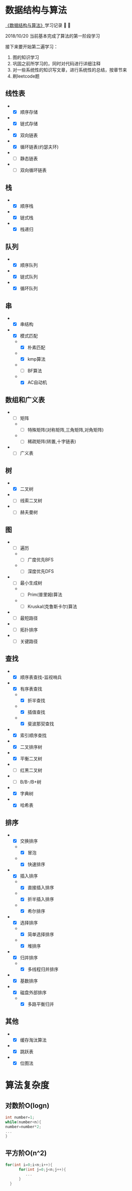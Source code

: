 # 数据结构与算法

[《数据结构与算法》](http://www.tup.tsinghua.edu.cn/booksCenter/book_06931402.html)学习记录 :pushpin: :pushpin:

2018/10/20 当前基本完成了算法的第一阶段学习

接下来要开始第二遍学习：
1. 图的知识学习
2. 巩固之前所学习的，同时对代码进行详细注释
3. 对一些系统性的知识写文章，进行系统性的总结，按章节来
4. 刷leetcode题



## 线性表
* * [x] 顺序存储
* * [x] 链式存储
* * [x] 双向链表
* * [x] 循环链表(约瑟夫环)
* * [ ] 静态链表
* * [ ] 双向循环链表
## 栈
* * [x] 顺序栈
* * [x] 链式栈
* * [x] 栈递归
## 队列
* * [x] 顺序队列
* * [x] 链式队列
* * [x] 循环队列
## 串
* * [x] 串结构
* * [x] 模式匹配
  + * [x] 朴素匹配
  + * [x] kmp算法
  + * [ ] BF算法
  + * [x] AC自动机
## 数组和广义表
* * [ ] 矩阵
  * * [ ] 特殊矩阵(对称矩阵,三角矩阵,对角矩阵)
  * * [ ] 稀疏矩阵(转置,十字链表)
* * [ ] 广义表
## 树
* * [x] 二叉树
* * [ ] 线索二叉树
* * [ ] 赫夫曼树
## 图
* * [ ] 遍历
  * * [ ] 广度优先BFS
  * * [ ] 深度优先DFS
* * [ ] 最小生成树
  * * [ ] Prim(普里姆)算法
  * * [ ] Kruskal(克鲁斯卡尔)算法
* * [ ] 最短路径
* * [ ] 拓扑排序
* * [ ] 关键路径
## 查找
* * [x] 顺序表查找-监视哨兵
* * [x] 有序表查找
  * * [x] 折半查找
  * * [x] 插值查找
  * * [x] 斐波那契查找
* * [x] 索引顺序查找
* * [x] 二叉排序树
* * [x] 平衡二叉树
* * [ ] 红黑二叉树
* * [ ] B/B-/B+树
* * [x] 字典树
* * [x] 哈希表
## 排序
* * [x] 交换排序
  * * [x] 冒泡
  * * [x] 快速排序
* * [x] 插入排序
  * * [x] 直接插入排序
  * * [x] 折半插入排序
  * * [x] 希尔排序
* * [x] 选择排序
  * * [x] 简单选择排序
  * * [x] 堆排序
* * [x] 归并排序
  * * [x] 多线程归并排序
* * [x] 基数排序
* * [x] 磁盘外部排序
  * * [x] 多路平衡归并
## 其他
* * [x] 缓存淘汰算法
* * [x] 跳跃表
* * [x] 位图法

# 算法复杂度
## 对数阶O(logn)
```c
int number=1;
while(number<n){
number=number*2;
...
}
```
## 平方阶O(n^2)
```c
for(int i=0;i<n;i++){   
      for(int j=0;j<n;j++){
         ... 
      }
  }
```